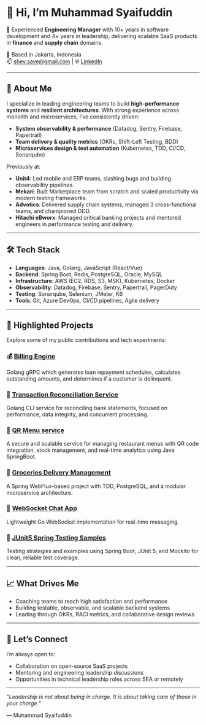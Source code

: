 # 👋 Hi, I’m Muhammad Syaifuddin

🚀 Experienced **Engineering Manager** with 10+ years in software development and 4+ years in leadership, delivering scalable SaaS products in **finance** and **supply chain** domains.

📍 Based in Jakarta, Indonesia  
📫 shev.save@gmail.com | 🌐 [LinkedIn](https://www.linkedin.com/in/muhammad-syaifuddin-1b435218/)

---

## 🧠 About Me

I specialize in leading engineering teams to build **high-performance systems** and **resilient architectures**. With strong experience across monolith and microservices, I’ve consistently driven:

- **System observability & performance** (Datadog, Sentry, Firebase, Papertrail)
- **Team delivery & quality metrics** (OKRs, Shift-Left Testing, BDD)
- **Microservices design & test automation** (Kubernetes, TDD, CI/CD, Sonarqube)

Previously at:
- **Unit4**: Led mobile and ERP teams, slashing bugs and building observability pipelines.
- **Mekari**: Built Marketplace team from scratch and scaled productivity via modern testing frameworks.
- **Advotics**: Delivered supply chain systems, managed 3 cross-functional teams, and championed DDD.
- **Hitachi eBworx**: Managed critical banking projects and mentored engineers in performance testing and delivery.

---

## 🛠️ Tech Stack

- **Languages**: Java, Golang, JavaScript (React/Vue)
- **Backend**: Spring Boot, Redis, PostgreSQL, Oracle, MySQL
- **Infrastructure**: AWS (EC2, RDS, S3, MSK), Kubernetes, Docker
- **Observability**: Datadog, Firebase, Sentry, Papertrail, PagerDuty
- **Testing**: Sonarqube, Selenium, JMeter, K6
- **Tools**: Git, Azure DevOps, CI/CD pipelines, Agile delivery

---

## 📂 Highlighted Projects

Explore some of my public contributions and tech experiments:

### 💰 [Billing Engine](https://github.com/sientong/billing-engine)
Golang gRPC which generates loan repayment schedules, calculates outstanding amounts, and determines if a customer is delinquent.

### 🔄 [Transaction Reconciliation Service](https://github.com/sientong/reconciliation-service)
Golang CLI service for reconciling bank statements, focused on performance, data integrity, and concurrent processing.

### 🔲 [QR Menu service](https://github.com/sientong/qr-menu-service)
A secure and scalable service for managing restaurant menus with QR code integration, stock management, and real-time analytics using Java SpringBoot.

### 🛒 [Groceries Delivery Management](https://github.com/sientong/groceries-delivery-system)
A Spring WebFlux-based project with TDD, PostgreSQL, and a modular microservice architecture.

### 💬 [WebSocket Chat App](https://github.com/sientong/ws-chat)
Lightweight Go WebSocket implementation for real-time messaging.

### 🧪 [JUnit5 Spring Testing Samples](https://github.com/sientong/junit5-spring-testing)
Testing strategies and examples using Spring Boot, JUnit 5, and Mockito for clean, reliable test coverage.

---

## 📈 What Drives Me

- Coaching teams to reach high satisfaction and performance
- Building testable, observable, and scalable backend systems
- Leading through OKRs, RACI metrics, and collaborative design reviews

---

## 📌 Let’s Connect

I’m always open to:
- Collaboration on open-source SaaS projects
- Mentoring and engineering leadership discussions
- Opportunities in technical leadership roles across SEA or remotely

---

_“Leadership is not about being in charge. It is about taking care of those in your charge.”_

— Muhammad Syaifuddin
